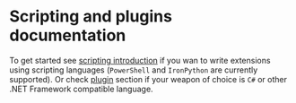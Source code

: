 # Scripting and plugins documentation

To get started see [scripting introduction](scripting.md) if you wan to write extensions using scripting languages (`PowerShell` and `IronPython` are currently supported). Or check [plugin](plugins.md) section if your weapon of choice is `C#` or other .NET Framework compatible language.
